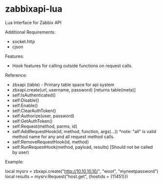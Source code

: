 # zabbixapi-lua
Lua Interface for Zabbix API

Additional Requirements:
- socket.http
- cjson

Features:
- Hook features for calling outside functions on request calls.

Reference:
- zbxapi (table) - Primary table space for api system
- zbxapi.create(url, username, password) [returns table(meta)]
- self:IsAuthenticated()
- self:Disable()
- self:Enable()
- self:ClearAuthToken()
- self:Authorize(user, password)
- self:GetAuthToken()
- self:Request(method, parms, id)
- self:AddRequestHook(id, method, function, args(...))
  *note: "all" is valid method name for any and all request method calls.
- self:RemoveRequestHook(id, method)
- self:RunRequestHook(method, payload, results) [Should not be called by user)

Example:

local mysrv = zbxapi.create("http://10.10.10.10/", "woot", "myneetpassword")
local results = mysrv:Request("host.get", {hostids = {11451}})
